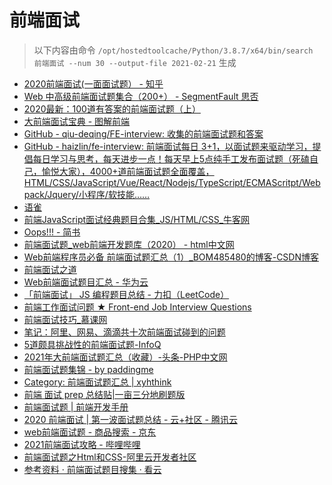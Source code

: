 
前端面试
====


> 以下内容由命令 `/opt/hostedtoolcache/Python/3.8.7/x64/bin/search 前端面试 --num 30 --output-file 2021-02-21` 生成

- [2020前端面试(一面面试题） - 知乎](https://zhuanlan.zhihu.com/p/84212558)
- [Web 中高级前端面试题集合（200+） - SegmentFault 思否](https://segmentfault.com/a/1190000021966814)
- [2020最新：100道有答案的前端面试题（上）](https://juejin.cn/post/6847902225423925255)
- [大前端面试宝典 - 图解前端](https://lucifer.ren/fe-interview/)
- [GitHub - qiu-deqing/FE-interview: 收集的前端面试题和答案](https://github.com/qiu-deqing/FE-interview)
- [GitHub - haizlin/fe-interview: 前端面试每日 3+1，以面试题来驱动学习，提倡每日学习与思考，每天进步一点！每天早上5点纯手工发布面试题（死磕自己，愉悦大家），4000+道前端面试题全面覆盖，HTML/CSS/JavaScript/Vue/React/Nodejs/TypeScript/ECMAScritpt/Webpack/Jquery/小程序/软技能……](https://github.com/haizlin/fe-interview)
- [语雀](https://www.yuque.com/nieyulin/lunpyu)
- [前端JavaScript面试经典题目合集_JS/HTML/CSS_牛客网](https://www.nowcoder.com/ta/front-end-interview)
- [Oops!!! - 简书](https://www.jianshu.com/p/2f7eb1ad7174)
- [前端面试题_web前端开发题库（2020） - html中文网](https://www.html.cn/interview/)
- [Web前端程序员必备 前端面试题汇总（1）_BOM485480的博客-CSDN博客](https://blog.csdn.net/bom485480/article/details/108882382)
- [前端面试之道](http://caibaojian.com/interview-map/)
- [Web前端面试题目汇总 - 华为云](https://www.huaweicloud.com/articles/203ec35d468dceec04a4f9e220525450.html)
- [「前端面试」 JS 编程题目总结 - 力扣（LeetCode）](https://leetcode-cn.com/circle/discuss/SVKmhR/)
- [前端工作面试问题 ★ Front-end Job Interview Questions](https://h5bp.org/Front-end-Developer-Interview-Questions/translations/chinese/)
- [前端面试技巧_慕课网](https://www.imooc.com/topic/webmianshi)
- [笔记：阿里、网易、滴滴共十次前端面试碰到的问题](https://zhoukekestar.github.io/notes/2017/06/07/interview-answers.html)
- [5道颇具挑战性的前端面试题-InfoQ](https://www.infoq.cn/article/0nujpxgrqrx6ss01blle)
- [2021年大前端面试题汇总（收藏）-头条-PHP中文网](https://www.php.cn/toutiao-415600.html)
- [前端面试题集锦 - by paddingme](https://fe.padding.me/)
- [Category: 前端面试题汇总 | xyhthink](https://www.xyhthink.com/categories/%E5%89%8D%E7%AB%AF%E9%9D%A2%E8%AF%95%E9%A2%98%E6%B1%87%E6%80%BB/)
- [前端 面试 prep 总结贴|一亩三分地刷题版](https://www.1point3acres.com/bbs/thread-524307-1-1.html)
- [前端面试题 | 前端开发手册](http://fe.leozhang2018.me/practice/interview-q.html)
- [2020 前端面试 | 第一波面试题总结 - 云+社区 - 腾讯云](https://cloud.tencent.com/developer/article/1586856)
- [web前端面试题 - 商品搜索 - 京东](https://list.jd.com/Search?keyword=web%E5%89%8D%E7%AB%AF%E9%9D%A2%E8%AF%95%E9%A2%98&enc=utf-8&spm=2.1.3)
- [2021前端面试攻略 - 哔哩哔哩](https://www.bilibili.com/read/cv8062615/)
- [前端面试题之Html和CSS-阿里云开发者社区](https://developer.aliyun.com/article/260034)
- [参考资料 · 前端面试题目搜集 · 看云](https://www.kancloud.cn/digest/front-interview/86836)
